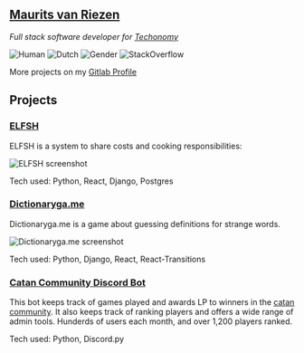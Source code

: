 ## [Maurits van Riezen](https://mousetail.nl)

*Full stack software developer for [Techonomy](https://www.techonomy.nl/)*

![Human](https://img.shields.io/badge/Species-Human-red) ![Dutch](https://img.shields.io/badge/Nationality-Dutch-blue) ![Gender](https://img.shields.io/badge/Gender-Male-orange)
![StackOverflow](https://img.shields.io/stackexchange/stackoverflow/r/6333444?color=orange&label=reputation&logo=stackoverflow&style=flat&cacheSeconds=86400)
<!--             https://img.shields.io/stackexchange/stackoverflow/r/6333444?style=plastic -->

More projects on my [Gitlab Profile](https://gitlab.com/mousetail/)

## Projects

### [ELFSH](https://elfsh.mousetail.nl)

ELFSH is a system to share costs and cooking responsibilities:

![ELFSH screenshot](https://mousetail.nl/lijst.png)

Tech used: Python, React, Django, Postgres

### [Dictionaryga.me](https://dictionaryga.me)

Dictionaryga.me is a game about guessing definitions for strange words.

![Dictionaryga.me screenshot](https://mousetail.nl/dictionaryga.me.png)

Tech used: Python, Django, React, React-Transitions

### [Catan Community Discord Bot](https://gitlab.com/catan-community/catan-community-discord-bot)

This bot keeps track of games played and awards LP to winners in the [catan community](catancommunity.com). It also keeps track of ranking players and offers a wide range of admin tools. Hunderds of users each month, and over 1,200 players ranked.

Tech used: Python, Discord.py
<!--
**mousetail/mousetail** is a ✨ _special_ ✨ repository because its `README.md` (this file) appears on your GitHub profile.

Here are some ideas to get you started:

- 🔭 I’m currently working on ...
- 🌱 I’m currently learning ...
- 👯 I’m looking to collaborate on ...
- 🤔 I’m looking for help with ...
- 💬 Ask me about ...
- 📫 How to reach me: ...
- 😄 Pronouns: ...
- ⚡ Fun fact: ...
-->
